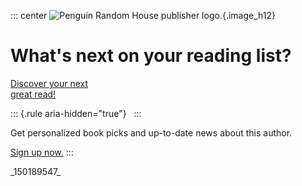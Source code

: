 ::: center
![Penguin Random House publisher
logo.](../images/next-reads_logo.jpg){.image_h12}

# What's next on your reading list?

[Discover your next\
great
read!](http://links.penguinrandomhouse.com/type/prhebooklanding/isbn/9780593798706/display/1)

::: {.rule aria-hidden="true"}
 
:::

Get personalized book picks and up-to-date news about this author.

[Sign up
now.](http://links.penguinrandomhouse.com/type/prhebooklanding/isbn/9780593798706/display/2)
:::

\_150189547\_
